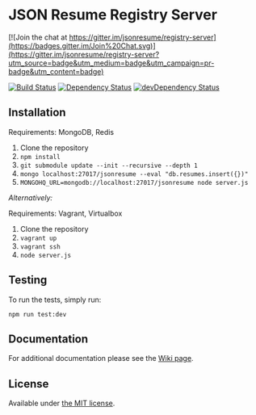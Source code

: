 # JSON Resume Registry Server

[![Join the chat at https://gitter.im/jsonresume/registry-server](https://badges.gitter.im/Join%20Chat.svg)](https://gitter.im/jsonresume/registry-server?utm_source=badge&utm_medium=badge&utm_campaign=pr-badge&utm_content=badge)

[![Build Status](https://travis-ci.org/jsonresume/registry-server.svg?branch=master)](https://travis-ci.org/jsonresume/registry-server) [![Dependency Status](https://david-dm.org/jsonresume/registry-server.svg)](https://david-dm.org/jsonresume/registry-server) [![devDependency Status](https://david-dm.org/jsonresume/registry-server/dev-status.svg)](https://david-dm.org/jsonresume/registry-server#info=devDependencies)


## Installation

Requirements: MongoDB, Redis

1. Clone the repository
1. `npm install`
1. `git submodule update --init --recursive --depth 1`
1. `mongo localhost:27017/jsonresume --eval "db.resumes.insert({})"`
1. `MONGOHQ_URL=mongodb://localhost:27017/jsonresume node server.js`

*Alternatively:*

Requirements: Vagrant, Virtualbox

1. Clone the repository
1. `vagrant up`
1. `vagrant ssh`
1. `node server.js`

## Testing

To run the tests, simply run:

    npm run test:dev

## Documentation
For additional documentation please see the [Wiki page](https://github.com/jsonresume/resume-docs/wiki/Registry-Server).

## License

Available under [the MIT license](http://mths.be/mit).


